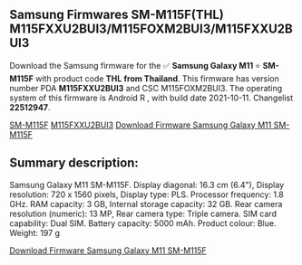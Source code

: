 <h2>Samsung Firmwares SM-M115F(THL) M115FXXU2BUI3/M115FOXM2BUI3/M115FXXU2BUI3</h2>
Download the Samsung firmware for the ✅ <strong>Samsung Galaxy M11 </strong> ⭐ <strong>SM-M115F</strong> with product code <strong>THL</strong> <strong> from Thailand</strong>. This firmware has version number PDA <strong>M115FXXU2BUI3</strong> and CSC M115FOXM2BUI3. The operating system of this firmware is Android R , with build date 2021-10-11. Changelist <strong>22512947</strong>.


[SM-M115F](https://samfirm.shop/samsung/model/SM-M115F)
[M115FXXU2BUI3](https://samfirm.shop/samsung/pda/M115FXXU2BUI3)
[Download Firmware Samsung Galaxy M11 SM-M115F](https://samfirm.shop/samsung/firmware/464105)
<h2>Summary description:</h2>
<p>Samsung Galaxy M11 SM-M115F. Display diagonal: 16.3 cm (6.4"), Display resolution: 720 x 1560 pixels, Display type: PLS. Processor frequency: 1.8 GHz. RAM capacity: 3 GB, Internal storage capacity: 32 GB. Rear camera resolution (numeric): 13 MP, Rear camera type: Triple camera. SIM card capability: Dual SIM. Battery capacity: 5000 mAh. Product colour: Blue. Weight: 197 g</p>


[Download Firmware Samsung Galaxy M11 SM-M115F](https://samfirm.shop/samsung/firmware/464105)
